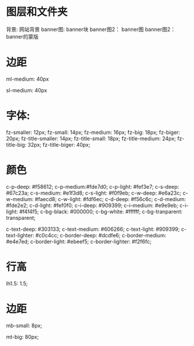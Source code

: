 # 图层和文件夹
背景: 网站背景
banner图: banner块
banner图2： banner图
banner图2： banner的蒙版


# 边距
ml-medium: 40px


sl-medium: 40px


# 字体: 
fz-smaller: 12px;
fz-small: 14px;
fz-medium: 16px;
fz-big: 18px;
fz-biger: 20px;
fz-title-smaller: 14px;
fz-title-small: 18px;
fz-title-medium: 24px;
fz-title-big: 32px;
fz-title-biger: 40px;


# 颜色
<!-- 三临近色 -->
c-p-deep: #f58612;
c-p-medium:#fde7d0;
c-p-light: #fef3e7;
c-s-deep: #67c23a;
c-s-medium: #e1f3d8;
c-s-light: #f0f9eb;
c-w-deep: #e6a23c;
c-w-medium: #faecd8;
c-w-light: #fdf6ec;
c-d-deep: #f56c6c;
c-d-medium: #fde2e2;
c-d-light: #fef0f0;
c-i-deep: #909399;
c-i-medium: #e9e9eb;
c-i-light: #f4f4f5;
c-bg-black: #000000;
c-bg-white: #ffffff;
c-bg-tranparent: transparent;
<!-- 四临近色 -->
c-text-deep: #303133;
c-text-medium: #606266;
c-text-light: #909399;
c-text-lighter: #c0c4cc;
c-border-deep: #dcdfe6;
c-border-medium: #e4e7ed;
c-border-light: #ebeef5;
c-border-lighter: #f2f6fc;

# 行高
lh1.5: 1.5;

# 边距
mb-small: 8px;



mt-big: 80px;


















